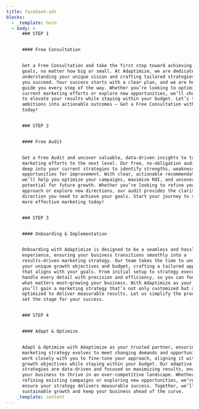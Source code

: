 ```yaml
---
title: facebook-ads
blocks:
  - _template: hero
  - body: >
      ### STEP 1


      #### Free Consultation


      Get a Free Consultation and take the first step toward achieving your
      goals, no matter how big or small. At Adaptimize, we are dedicated to
      understanding your unique vision and crafting tailored strategies to help
      you succeed. Your success starts with a clear plan, and we are here to
      guide you every step of the way. Whether you’re looking to optimize your
      current marketing efforts or explore new opportunities, we’ll show you how
      to elevate your results while staying within your budget. Let’s turn your
      ambitions into actionable outcomes — Get a Free Consultation with us
      today!


      ### STEP 2


      #### Free Audit


      Get a Free Audit and uncover valuable, data-driven insights to take your
      marketing efforts to the next level. Our free, no-obligation audit dives
      deep into your current strategies to identify strengths, weaknesses, and
      opportunities for improvement. With clear, actionable recommendations,
      we’ll help you optimize your campaigns, maximize ROI, and uncover untapped
      potential for future growth. Whether you’re looking to refine your
      approach or explore new directions, our audit provides the clarity and
      direction you need to achieve your goals. Start your journey to smarter,
      more effective marketing today!


      ### STEP 3


      #### Onboarding & Implementation


      Onboarding with Adaptimize is designed to be a seamless and hassle-free
      experience, ensuring your business transitions smoothly into a
      results-driven marketing strategy. Our team takes the time to understand
      your unique growth objectives and budget, crafting a tailored approach
      that aligns with your goals. From initial setup to strategy execution, we
      handle every detail with precision and efficiency, so you can focus on
      what matters most—growing your business. With Adaptimize as your partner,
      you’ll gain a marketing strategy that’s not only customized but also
      optimized to deliver measurable results. Let us simplify the process and
      set the stage for your success.


      ### STEP 4


      #### Adapt & Optimize


      Adapt & Optimize with Adaptimize as your trusted partner, ensuring your
      marketing strategy evolves to meet changing demands and opportunities. We
      work closely with you to fine-tune your approach, aligning it with your
      growth objectives while staying within your budget. Our adaptive
      strategies are data-driven and focused on maximizing results, enabling
      your business to thrive in an ever-competitive landscape. Whether it’s
      refining existing campaigns or exploring new opportunities, we’re here to
      ensure your strategy delivers measurable success. Together, we’ll drive
      sustainable growth and keep your business ahead of the curve.
    _template: content
---
```



